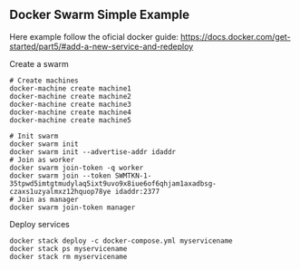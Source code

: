 Docker Swarm Simple Example
---

Here example follow the oficial docker guide: https://docs.docker.com/get-started/part5/#add-a-new-service-and-redeploy


Create a swarm
```
# Create machines
docker-machine create machine1
docker-machine create machine2
docker-machine create machine3
docker-machine create machine4
docker-machine create machine5

# Init swarm
docker swarm init
docker swarm init --advertise-addr idaddr
# Join as worker
docker swarm join-token -q worker
docker swarm join --token SWMTKN-1-35tpwd5imtgtmudylaq5ixt9uvo9x8iue6of6qhjam1axadbsg-czaxs1uzyalmxz12hquop78ye idaddr:2377
# Join as manager
docker swarm join-token manager
```


Deploy services
```
docker stack deploy -c docker-compose.yml myservicename
docker stack ps myservicename
docker stack rm myservicename
```